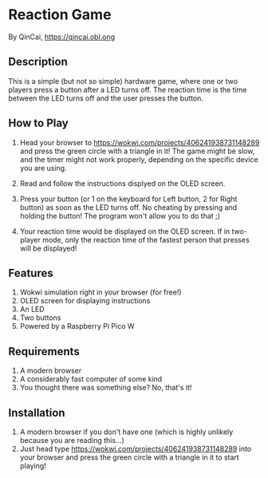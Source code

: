 # Reaction Game
By QinCai, https://qincai.obl.ong

## Description
This is a simple (but not so simple) hardware game, where one or two players press a button after a LED turns off. The reaction time is the time between the LED turns off and the user presses the button.

## How to Play
1. Head your browser to https://wokwi.com/projects/406241938731148289 and press the green circle with a triangle in it! The game might be slow, and the timer might not work properly, depending on the specific device you are using.

2. Read and follow the instructions displyed on the OLED screen.

3. Press your button (or 1 on the keyboard for Left button, 2 for Right button) as soon as the LED turns off. No cheating by pressing and holding the button! The program won't allow you to do that ;)

4. Your reaction time would be displayed on the OLED screen. If in two-player mode, only the reaction time of the fastest person that presses will be displayed!

## Features
1. Wokwi simulation right in your browser (for free!)
2. OLED screen for displaying instructions
3. An LED
4. Two buttons
5. Powered by a Raspberry Pi Pico W

## Requirements
1. A modern browser
2. A considerably fast computer of some kind
3. You thought there was something else? No, that's it!

## Installation
1. A modern browser if you don't have one (which is highly unlikely because you are reading this...)
2. Just head type https://wokwi.com/projects/406241938731148289 into your browser and press the green circle with a triangle in it to start playing!
